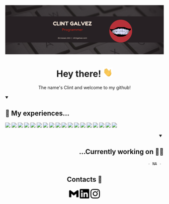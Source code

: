 <!-- intro -->
<img src="https://github.com/ClintGalvez/ClintGalvez/blob/main/assets/banner.png" />
<h1 align='center'> Hey there! <img src="https://github.com/ClintGalvez/ClintGalvez/blob/main/assets/wave.gif" width="30px" height="30px" />  </h1> 
<p align='center'> The name's Clint and welcome to my github! </p>


<!-- skills & experience -->
<details open align='left'>
  <summary> <h2> 🔧 My experiences... </h1> </summary>
  
![](https://img.shields.io/badge/Editor-Visual_Studio-informational?style=for-the-badge&logo=visual-studio&logoColor=white&labelColor=000000&color=f0eff4)
![](https://img.shields.io/badge/Editor-Visual_Studio_Code-informational?style=for-the-badge&logo=visual-studio-code&logoColor=white&labelColor=000000&color=f0eff4)
![](https://img.shields.io/badge/Editor-IntelliJ_IDEA-informational?style=for-the-badge&logo=intellij-idea&logoColor=white&labelColor=000000&color=f0eff4)
![](https://img.shields.io/badge/Engine-GameMaker_Studio_2-informational?style=for-the-badge&logo=oyo&logoColor=white&labelColor=000000&color=f0eff4)
![](https://img.shields.io/badge/Engine-Godot-informational?style=for-the-badge&logo=godot-engine&logoColor=white&labelColor=000000&color=f0eff4)
![](https://img.shields.io/badge/Engine-Unity-informational?style=for-the-badge&logo=unity&logoColor=white&labelColor=000000&color=f0eff4)
![](https://img.shields.io/badge/Engine-Unreal-informational?style=for-the-badge&logo=unreal-engine&logoColor=white&labelColor=000000&color=f0eff4)
![](https://img.shields.io/badge/Code-C-informational?style=for-the-badge&logo=c&logoColor=white&labelColor=000000&color=f0eff4)
![](https://img.shields.io/badge/Code-C++-informational?style=for-the-badge&logo=c%2B%2B&logoColor=white&labelColor=000000&color=f0eff4)
![](https://img.shields.io/badge/Code-C%23-informational?style=for-the-badge&logo=c-sharp&logoColor=white&labelColor=000000&color=f0eff4)
![](https://img.shields.io/badge/Code-Python-informational?style=for-the-badge&logo=python&logoColor=white&labelColor=000000&color=f0eff4)
![](https://img.shields.io/badge/Code-Java-informational?style=for-the-badge&logo=java&logoColor=white&labelColor=000000&color=f0eff4)
![](https://img.shields.io/badge/Code-JavaScript-informational?style=for-the-badge&logo=javascript&logoColor=white&labelColor=000000&color=f0eff4)
![](https://img.shields.io/badge/Code-Arduino-informational?style=for-the-badge&logo=arduino&logoColor=white&labelColor=000000&color=f0eff4)
![](https://img.shields.io/badge/VM-VirtualBox-informational?style=for-the-badge&logo=virtualbox&logoColor=white&labelColor=000000&color=f0eff4)
![](https://img.shields.io/badge/OS-Linux-informational?style=for-the-badge&logo=linux&logoColor=white&labelColor=000000&color=f0eff4)
![](https://img.shields.io/badge/OS-Ubuntu-informational?style=for-the-badge&logo=ubuntu&logoColor=white&labelColor=000000&color=f0eff4)
![](https://img.shields.io/badge/Shell-Bash-informational?style=for-the-badge&logo=gnu-bash&logoColor=white&labelColor=000000&color=f0eff4)
  
</details>


<!-- currently working on -->
<details open align='right'>
  <summary> <h2> ...Currently working on 🔬🧪 </h1> </summary>
  
  ```c++
  - NA - 
  ```
  
</details>


<!-- contacts -->
<h2 align='center'> Contacts 📱 </h1>

<p align='center'>
<a href="mailto:clint.career@gmail.com"><img src="https://github.com/ClintGalvez/ClintGalvez/blob/main/assets/gmail.svg" width="30px" height="30px"></a>
<a href="https://www.linkedin.com/in/clint-galvez/"><img src="https://github.com/ClintGalvez/ClintGalvez/blob/main/assets/linkedin.svg" width="30px" height="30px"></a>
<a href="https://www.instagram.com/crosoar.clint/"><img src="https://github.com/ClintGalvez/ClintGalvez/blob/main/assets/instagram.svg" width="30px" height="30px"></a>
</p>
<!-- Personal Website: clintgalvez.com -->
